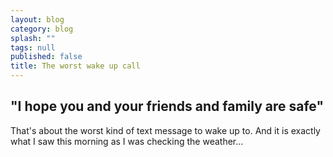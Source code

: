 ```yaml
---
layout: blog
category: blog
splash: ""
tags: null
published: false
title: The worst wake up call
---
```


## "I hope you and your friends and family are safe"

That's about the worst kind of text message to wake up to. And it is exactly what I saw this morning as I was checking the weather...
